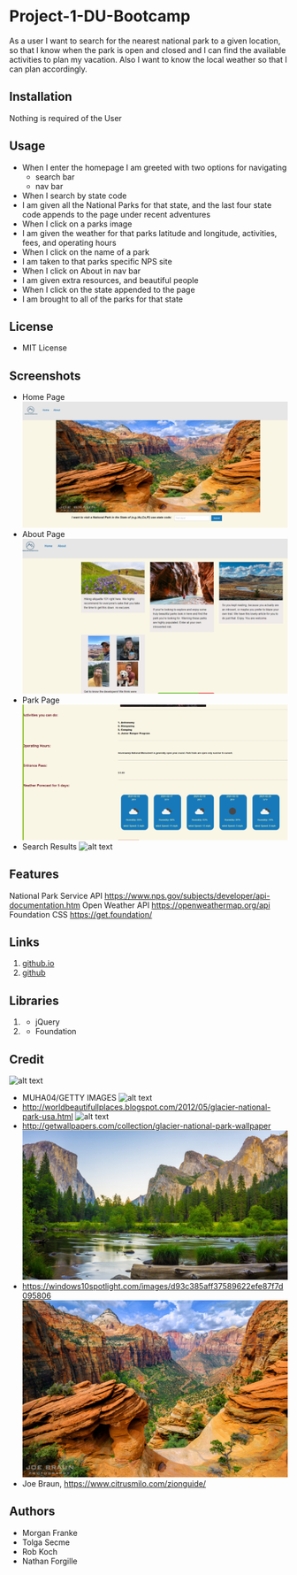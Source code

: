 # Project-1-DU-Bootcamp
As a user I want to search for the nearest national park to a given location, so that I know when the park is open and closed and I can find the available activities to plan my vacation. Also I want to know the local weather so that I can plan accordingly.

## Installation
Nothing is required of the User

## Usage
- When I enter the homepage I am greeted with two options for navigating
    - search bar
    - nav bar
- When I search by state code
- I am given all the National Parks for that state, and the last four state code appends to the page under recent adventures
- When I click on a parks image
- I am given the weather for that parks latitude and longitude, activities, fees, and operating hours 
- When I click on the name of a park
- I am taken to that parks specific NPS site
- When I click on About in nav bar
- I am given extra resources, and beautiful people
- When I click on the state appended to the page
- I am brought to all of the parks for that state

## License
- MIT License

## Screenshots

- Home Page
![alt text](./images/Home-Page.PNG)
- About Page
![alt text](./images/about-page.PNG)
- Park Page
![alt text](./images/park-page.PNG)
- Search Results
![alt text](./images/search-results)

## Features
National Park Service API
https://www.nps.gov/subjects/developer/api-documentation.htm
Open Weather API
https://openweathermap.org/api
Foundation CSS
https://get.foundation/

## Links
1. [github.io](https://tolgas92.github.io/Project-1-DU-Bootcamp/) 
2. [github](https://github.com/TolgaS92/Project-1-DU-Bootcamp)

## Libraries
1. - jQuery
2. - Foundation

## Credit
![alt text](./images/image.png)
- MUHA04/GETTY IMAGES
![alt text](./images/image1.png)
- http://worldbeautifullplaces.blogspot.com/2012/05/glacier-national-park-usa.html
![alt text](./images/image2.png)
- http://getwallpapers.com/collection/glacier-national-park-wallpaper
![alt text](./images/image3.png)
- https://windows10spotlight.com/images/d93c385aff37589622efe87f7d095806
![alt text](./images/image4.png)
- Joe Braun, https://www.citrusmilo.com/zionguide/

## Authors
- Morgan Franke
- Tolga Secme
- Rob Koch
- Nathan Forgille